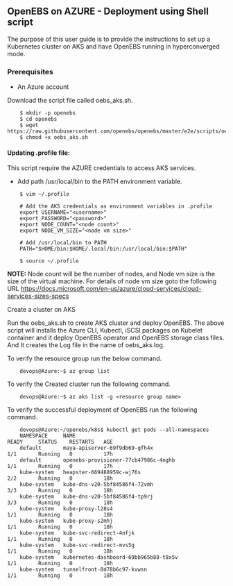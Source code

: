 ## OpenEBS on AZURE - Deployment using Shell script

The purpose of this user guide is to provide the instructions to set up a Kubernetes cluster on AKS and have OpenEBS running in hyperconverged mode.

### Prerequisites

- An Azure account

Download the script file called oebs_aks.sh.
```
    $ mkdir -p openebs
    $ cd openebs
    $ wget https://raw.githubusercontent.com/openebs/openebs/master/e2e/scripts/oebs_aks.sh
    $ chmod +x oebs_aks.sh
```
#### Updating .profile file:

This script require the AZURE credentials to access AKS services.

- Add path /usr/local/bin to the PATH environment variable.
```
    $ vim ~/.profile
    
    # Add the AKS credentials as environment variables in .profile
    export USERNAME="<username>"
    export PASSWORD="<password>"
    export NODE_COUNT="<node count>"
    export NODE_VM_SIZE="<node vm size>"
    
    # Add /usr/local/bin to PATH
    PATH="$HOME/bin:$HOME/.local/bin:/usr/local/bin:$PATH"
    
    $ source ~/.profile
```
**NOTE:** Node count will be the number of nodes, and Node vm size is the size of the virtual machine. For details of node vm size goto the following URL  https://docs.microsoft.com/en-us/azure/cloud-services/cloud-services-sizes-specs

Create a cluster on AKS

Run the  oebs_aks.sh to create AKS cluster and deploy OpenEBS. The above script will installs the Azure CLI, Kubectl,  iSCSI packages on Kubelet container and it deploy OpenEBS operator and OpenEBS storage class files. And It creates the Log file in the name of oebs_aks.log.

To verify the resource group run the below command.
```
    devops@Azure:~$ az group list
```
To verify the Created cluster run the following command.
```
    devops@Azure:~$ az aks list -g <resource group name>
```
To verify the successful deployment of OpenEBS run the following command.
```
    devops@Azure:~/openebs/k8s$ kubectl get pods --all-namespaces
    NAMESPACE     NAME                                                            READY     STATUS    RESTARTS   AGE
    default       maya-apiserver-69f9db69-gfh4x                                   1/1       Running   0          17h
    default       openebs-provisioner-77cb47986c-4nghb                            1/1       Running   0          17h
    kube-system   heapster-669488959c-wj76s                                       2/2       Running   0          18h
    kube-system   kube-dns-v20-5bf84586f4-72vmh                                   3/3       Running   0          18h
    kube-system   kube-dns-v20-5bf84586f4-tp9rj                                   3/3       Running   0          18h
    kube-system   kube-proxy-l28s4                                                1/1       Running   0          18h
    kube-system   kube-proxy-s2mhj                                                1/1       Running   0          18h
    kube-system   kube-svc-redirect-4nfjk                                         1/1       Running   0          18h
    kube-system   kube-svc-redirect-mvs5g                                         1/1       Running   0          18h
    kube-system   kubernetes-dashboard-69bb965b88-t8x5v                           1/1       Running   0          18h
    kube-system   tunnelfront-8d78b6c97-kvwsn                                     1/1       Running   0          18h
```

